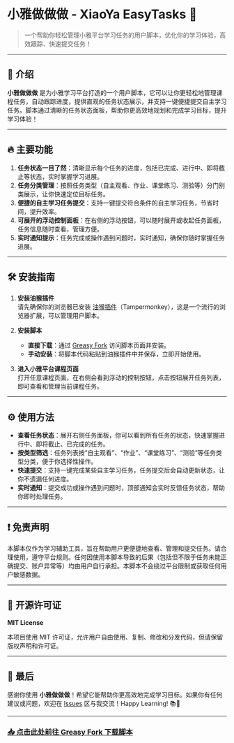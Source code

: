 # 小雅做做做 - XiaoYa EasyTasks 🚀

> 一个帮助你轻松管理小雅平台学习任务的用户脚本，优化你的学习体验，高效跟踪、快速提交任务！

---

## 🌟 介绍

**小雅做做做** 是为小雅学习平台打造的一个用户脚本，它可以让你更轻松地管理课程任务，自动跟踪进度，提供直观的任务状态展示，并支持一键便捷提交自主学习任务。脚本通过清晰的任务状态面板，帮助你更高效地规划和完成学习目标，提升学习体验！

---

## 🔥 主要功能

1. **任务状态一目了然**：清晰显示每个任务的进度，包括已完成、进行中、即将截止等状态，实时掌握学习进展。
2. **任务分类管理**：按照任务类型（自主观看、作业、课堂练习、测验等）分门别类展示，让你快速定位目标任务。
3. **便捷的自主学习任务提交**：支持一键提交符合条件的自主学习任务，节省时间，提升效率。
4. **可展开的浮动控制面板**：在右侧的浮动按钮，可以随时展开或收起任务面板，任务信息随时查看，管理方便。
5. **实时通知提示**：任务完成或操作遇到问题时，实时通知，确保你随时掌握任务进展。

---

## 🛠️ 安装指南

1. **安装油猴插件**  
   请先确保你的浏览器已安装 [油猴插件](https://www.tampermonkey.net/)（Tampermonkey），这是一个流行的浏览器扩展，可以管理用户脚本。

2. **安装脚本**  
   - **直接下载**：通过 [Greasy Fork](https://greasyfork.org/zh-CN/scripts/516837-%E5%B0%8F%E9%9B%85%E5%81%9A%E5%81%9A%E5%81%9A) 访问脚本页面并安装。
   - **手动安装**：将脚本代码粘贴到油猴插件中并保存，立即开始使用。

3. **进入小雅平台课程页面**  
   打开任意课程页面，在右侧会看到浮动的控制按钮，点击按钮展开任务列表，即可查看和管理当前课程任务。

---

## ⚙️ 使用方法

- **查看任务状态**：展开右侧任务面板，你可以看到所有任务的状态，快速掌握进行中、即将截止、已完成的任务。
- **按类型筛选**：任务列表按“自主观看”、“作业”、“课堂练习”、“测验”等任务类型分类，便于你选择性操作。
- **快速提交**：支持一键完成某些自主学习任务，任务提交后会自动更新状态，让你不遗漏任何进度。
- **实时通知**：提交成功或操作遇到问题时，顶部通知会实时反馈任务状态，帮助你即时处理任务。

---

## ❗ 免责声明

本脚本仅作为学习辅助工具，旨在帮助用户更便捷地查看、管理和提交任务。请合理使用，遵守平台规则。任何因使用本脚本导致的后果（包括但不限于任务未能正确提交、账户异常等）均由用户自行承担。本脚本不会绕过平台限制或获取任何用户敏感数据。

---

## 📄 开源许可证

**MIT License**

本项目使用 MIT 许可证，允许用户自由使用、复制、修改和分发代码，但请保留版权声明和许可证。

---

## 🎉 最后

感谢你使用 **小雅做做做**！希望它能帮助你更高效地完成学习目标。如果你有任何建议或问题，欢迎在 [Issues](https://github.com/你的GitHub用户名/仓库名/issues) 区与我交流！Happy Learning! 📚🚀

---

### [📥 点击此处前往 Greasy Fork 下载脚本](https://greasyfork.org/zh-CN/scripts/516837-%E5%B0%8F%E9%9B%85%E5%81%9A%E5%81%9A%E5%81%9A)
